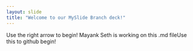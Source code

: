 ```yaml
---
layout: slide
title: "Welcome to our MySlide Branch deck!"
---
```


Use the right arrow to begin!
Mayank Seth is working on this .md fileUse this to github begin!
